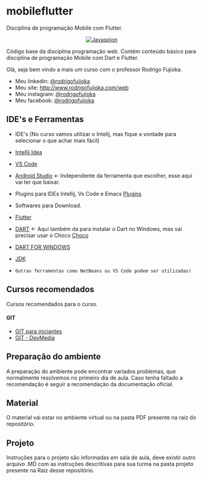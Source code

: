 # mobileflutter
Disciplina de programação Mobile com Flutter. 


<p align="center">	
<a href="http://www.rodrigofujioka.com/" target="_blank"><img src="https://github.com/rodrigofujioka/javabasico/blob/master/resources/javaspion.png" alt="Javaspion" /></a>
</p>
     
Código base da disciplina programação web. 
Contém conteúdo básico para disciplina de programação Mobile com  Dart e Flutter. 


Olá, seja bem vindo a mais um curso com o professor Rodrigo Fujioka. 

* Meu linkedin: [@rodrigofujioka](https://www.linkedin.com/in/rodrigofujioka/)
* Meu site: http://www.rodrigofujioka.com/web
* Meu instagram: [@rodrigofujioka](https://www.instagram.com/rodrigofujioka) 
* Meu facebook: [@rodrigofujioka](https://www.facebook.com/rodrigofujioka)

## IDE's e Ferramentas 

* IDE's (No curso vamos utilizar o Intelij, mas fique a vontade para selecionar o que achar mais fácil)
- [Intellij Idea](https://www.jetbrains.com/idea/) 
- [VS Code](https://code.visualstudio.com/)
- [Android Studio](https://developer.android.com/studio)  <- Independente da ferramenta que escolher, esse aqui vai ter que baixar. 

- Plugins para IDEs Intellij, Vs Code e Emacs [Plugins](https://flutter.dev/docs/get-started/editor?)

* Softwares para Download. 

- [Flutter](https://flutter.dev/docs/get-started/install)
- [DART](https://dart.dev/get-dart)  <- Aqui também da para instalar o Dart no Windows, mas vai precisar usar o Choco [Choco](https://chocolatey.org/)
- [DART FOR WINDOWS](http://gekorm.com/dart-windows/)
- [JDK](https://jdk.java.net/java-se-ri/11)

- ```Outras ferramentas como NetBeans ou VS Code podem ser utilizadas)```

## Cursos recomendados

Cursos recomendados para o curso. 

#### GIT
- [GIT para iniciantes](https://www.udemy.com/git-e-github-para-iniciantes/)
- [GIT - DevMedia](https://www.devmedia.com.br/guia/git-e-github/37585)


## Preparação do ambiente

A preparação do ambiente pode encontrar variados problemas, que normalmente resolvemos no primeiro dia de aula. Caso tenha faltado a recomendação é seguir a recomendação da documentação oficial. 

## Material
 
 O material vai estar no ambiente virtual ou na pasta PDF presente na raiz do repositório. 

## Projeto
Instruções para o projeto são informadas em sala de aula, deve existir outro arquivo .MD com as 
instruções descritivas para sua turma na pasta projeto presente na Raiz desse repositório. 
